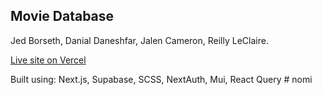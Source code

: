 ## Movie Database
Jed Borseth, Danial Daneshfar, Jalen Cameron, Reilly LeClaire.

[Live site on Vercel](https://moviedb.jedborseth.com/)

Built using: Next.js, Supabase, SCSS, NextAuth, Mui, React Query
#   n o m i  
 